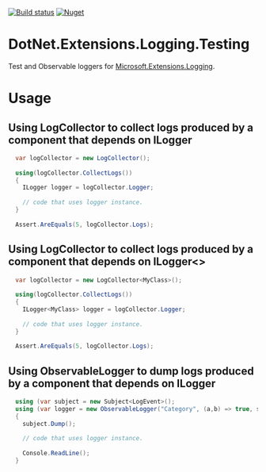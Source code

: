 [![Build status](https://ci.appveyor.com/api/projects/status/gor9xoo1tibmiuqi?svg=true)](https://ci.appveyor.com/project/SergeyBaranchenkov/dotnet-extensions-logging-testing)
[![Nuget](https://img.shields.io/nuget/vpre/DotNet.Extensions.Logging.Testing.svg)](https://www.nuget.org/packages/DotNet.Extensions.Logging.Testing/)

# DotNet.Extensions.Logging.Testing

Test and Observable loggers for [Microsoft.Extensions.Logging](https://www.nuget.org/packages/Microsoft.Extensions.Logging/).

# Usage

## Using LogCollector to collect logs produced by a component that depends on ILogger

```csharp
  var logCollector = new LogCollector();
  
  using(logCollector.CollectLogs())
  {
    ILogger logger = logCollector.Logger;
    
    // code that uses logger instance.
  }
  
  Assert.AreEquals(5, logCollector.Logs);
```

## Using LogCollector to collect logs produced by a component that depends on ILogger<>

```csharp
  var logCollector = new LogCollector<MyClass>();
  
  using(logCollector.CollectLogs())
  {
    ILogger<MyClass> logger = logCollector.Logger;
    
    // code that uses logger instance.
  }
  
  Assert.AreEquals(5, logCollector.Logs);
```

## Using ObservableLogger to dump logs produced by a component that depends on ILogger

```csharp
  using (var subject = new Subject<LogEvent>();
  using (var logger = new ObservableLogger("Category", (a,b) => true, subject))
  {
    subject.Dump();
     
    // code that uses logger instance.
  
    Console.ReadLine();
  }  
```


